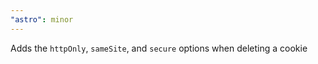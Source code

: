 ```yaml
---
"astro": minor
---
```


Adds the `httpOnly`, `sameSite`, and `secure` options when deleting a cookie
